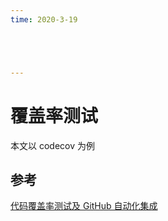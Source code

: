 ```yaml
---
time: 2020-3-19





---
```




# 覆盖率测试

本文以 codecov 为例









## 参考

[代码覆盖率测试及 GitHub 自动化集成](https://juejin.cn/post/6844903778257207304)

